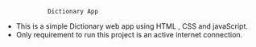 				Dictionary App
- This is a simple Dictionary web app using HTML , CSS and javaScript. 
- Only requirement to run this project is an active internet connection.

